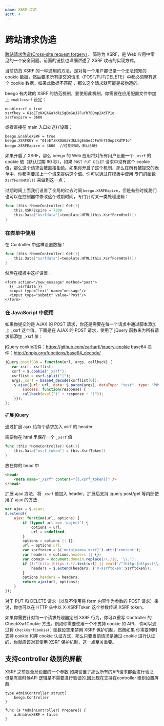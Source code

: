 ```yaml
---
name: XSRF 过滤
sort: 4
---
```


# 跨站请求伪造

[跨站请求伪造(Cross-site request forgery)](http://en.wikipedia.org/wiki/Cross-site_request_forgery)， 简称为 XSRF，是 Web 应用中常见的一个安全问题。前面的链接也详细讲述了 XSRF 攻击的实现方式。

当前防范 XSRF 的一种通用的方法，是对每一个用户都记录一个无法预知的 cookie 数据，然后要求所有提交的请求（POST/PUT/DELETE）中都必须带有这个 cookie 数据。如果此数据不匹配 ，那么这个请求就可能是被伪造的。

beego 有内建的 XSRF 的防范机制，要使用此机制，你需要在应用配置文件中加上 `enablexsrf` 设定：

    enablexsrf = true
    xsrfkey = 61oETzKXQAGaYdkL5gEmGeJJFuYh7EQnp2XdTP1o
    xsrfexpire = 3600   

或者直接在 main 入口处这样设置：

    beego.EnableXSRF = true
    beego.XSRFKEY = "61oETzKXQAGaYdkL5gEmGeJJFuYh7EQnp2XdTP1o"
    beego.XSRFExpire = 3600  //过期时间，默认60秒
    

如果开启了 XSRF，那么 beego 的 Web 应用将对所有用户设置一个 `_xsrf` 的 cookie 值（默认过期 60 秒），如果 `POST PUT DELET` 请求中没有这个 cookie 值，那么这个请求会被直接拒绝。如果你开启了这个机制，那么在所有被提交的表单中，你都需要加上一个域来提供这个值。你可以通过在模板中使用 专门的函数 `XsrfFormHtml()` 来做到这一点：

过期时间上面我们设置了全局的过去时间 `beego.XSRFExpire`，但是有些时候我们也可以在控制器中修改这个过期时间，专门针对某一类处理逻辑：

```go
func (this *HomeController) Get(){ 
	this.XSRFExpire = 7200    
	this.Data["xsrfdata"]=template.HTML(this.XsrfFormHtml())
}
```

### 在表单中使用

在 Controller 中这样设置数据：

```go
func (this *HomeController) Get(){        
    this.Data["xsrfdata"]=template.HTML(this.XsrfFormHtml())
}
```
  
然后在模板中这样设置：

    <form action="/new_message" method="post">
      {{ .xsrfdata }}
      <input type="text" name="message"/>
      <input type="submit" value="Post"/>
    </form>

### 在 JavaScript 中使用

如果你提交的是 AJAX 的 POST 请求，你还是需要在每一个请求中通过脚本添加上 _xsrf 这个值。下面是在 AJAX 的 POST 请求，使用了 jQuery 函数来为所有请求都添加 _xsrf 值：

jQuery cookie插件：https://github.com/carhartl/jquery-cookie
base64 插件：http://phpjs.org/functions/base64_decode/

```js
jQuery.postJSON = function(url, args, callback) {
   var xsrf, xsrflist;
   xsrf = $.cookie("_xsrf");
   xsrflist = xsrf.split("|");
   args._xsrf = base64_decode(xsrflist[0]);
    $.ajax({url: url, data: $.param(args), dataType: "text", type: "POST",
        success: function(response) {
        callback(eval("(" + response + ")"));
    }});
};
```

#### 扩展 jQuery

通过扩展 ajax 给每个请求加入 xsrf 的 header

需要你在 html 里保存一个 `_xsrf` 值

```go
func (this *HomeController) Get(){        
    this.Data["xsrf_token"] = this.XsrfToken()
}
```

放在你的 head 中

```html
<head>
    <meta name="_xsrf" content="{{.xsrf_token}}" />
</head>
```

扩展 ajax 方法，将 `_xsrf` 值加入 header，扩展后支持 jquery post/get 等内部使用了 ajax 的方法

```js
var ajax = $.ajax;
$.extend({
    ajax: function(url, options) {
        if (typeof url === 'object') {
            options = url;
            url = undefined;
        }
        options = options || {};
        url = options.url;
        var xsrftoken = $('meta[name=_xsrf]').attr('content');
        var headers = options.headers || {};
        var domain = document.domain.replace(/\./ig, '\\.');
        if (!/^(http:|https:).*/.test(url) || eval('/^(http:|https:)\\/\\/(.+\\.)*' + domain + '.*/').test(url)) {
            headers = $.extend(headers, {'X-Xsrftoken':xsrftoken});
        }
        options.headers = headers;
        return ajax(url, options);
    }
});
```

对于 PUT 和 DELETE 请求（以及不使用将 form 内容作为参数的 POST 请求）来说，你也可以在 HTTP 头中以 X-XSRFToken 这个参数传递 XSRF token。

如果你需要针对每一个请求处理器定制 XSRF 行为，你可以重写 Controller 的 CheckXsrfCookie 方法。例如你需要使用一个不支持 cookie 的 API， 你可以通过将 `CheckXsrfCookie()` 函数设空来禁用 XSRF 保护机制。然而如果 你需要同时支持 cookie 和非 cookie 认证方式，那么只要当前请求是通过 cookie 进行认证的，你就应该对其使用 XSRF 保护机制，这一点至关重要。

## 支持controller 级别的屏蔽

XSRF 之前是全局设置的一个参数,如果设置了那么所有的API请求都会进行验证,但是有些时候API 逻辑是不需要进行验证的,因此现在支持在controller 级别设置屏蔽:

```
type AdminController struct{
	beego.Controller
}

func (a *AdminController) Prepare() {
	a.EnableXSRF = false
}
```
